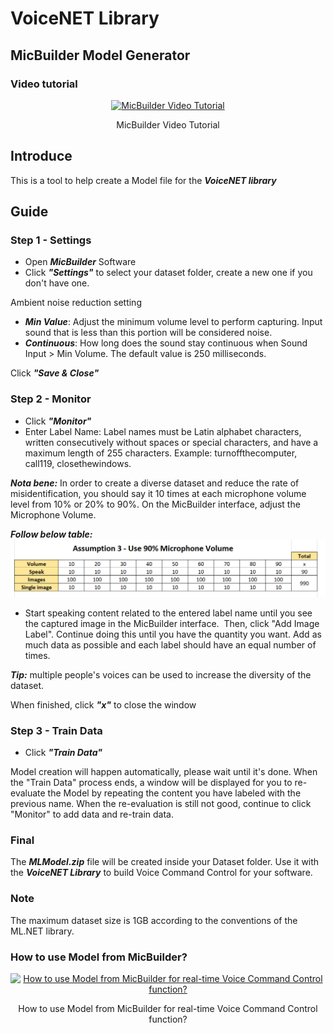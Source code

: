 # VoiceNET Library
## MicBuilder Model Generator
### Video tutorial ###
<div align="center">

[![MicBuilder Video Tutorial](https://img.youtube.com/vi/4YJ2BpDv_FI/0.jpg)](https://www.youtube.com/watch?v=4YJ2BpDv_FI)

MicBuilder Video Tutorial

</div>

## Introduce
This is a tool to help create a Model file for the ***VoiceNET library***
## Guide
### Step 1 - Settings
- Open ***MicBuilder*** Software
- Click ***"Settings"*** to select your dataset folder, create a new one if you don't have one.

Ambient noise reduction setting

- ***Min Value***: Adjust the minimum volume level to perform capturing. Input sound that is less than this portion will be considered noise.
- ***Continuous***: How long does the sound stay continuous when Sound Input > Min Volume. The default value is 250 milliseconds.

Click ***"Save & Close"***

### Step 2 - Monitor
- Click ***"Monitor"***
- Enter Label Name: Label names must be Latin alphabet characters, written  consecutively without spaces or special characters, and  have a maximum length of 255 characters.  Example: turnoffthecomputer, call119, closethewindows.

***Nota bene:*** In order to create a diverse dataset and reduce the rate of misidentification, you should say it 10 times at each microphone volume level from 10% or 20% to 90%. On the MicBuilder interface, adjust the Microphone Volume.

***Follow below table:***
![](https://raw.githubusercontent.com/nhannt201/VoiceNET.Library/gh-pages/note.png)

- Start speaking content related to the entered label name until you see the captured image in the MicBuilder interface.  Then, click "Add Image Label". Continue doing this until you have the quantity you want. Add as much data as possible and each label should have an equal number of times.

***Tip:*** multiple people's voices can be used to increase the diversity of the dataset.

When finished, click ***"x"*** to close the window

### Step 3 - Train Data
- Click ***"Train Data"***

Model creation will happen automatically, please wait until it's done. When the "Train Data" process ends, a window will be displayed for you to re-evaluate the Model by repeating the content you have labeled with the previous name. When the re-evaluation is still not good, continue to click "Monitor" to add data and re-train data.

### Final

The ***MLModel.zip*** file will be created inside your Dataset folder. Use it with the ***VoiceNET Library*** to build Voice Command Control for your software.

### Note

The maximum dataset size is 1GB according to the conventions of the ML.NET library.

### How to use Model from MicBuilder? ###
<div align="center">

[![How to use Model from MicBuilder for real-time Voice Command Control function?](https://img.youtube.com/vi/0Yr47TZQ8FI/0.jpg)](https://www.youtube.com/watch?v=0Yr47TZQ8FI)

How to use Model from MicBuilder for real-time Voice Command Control function?

</div>